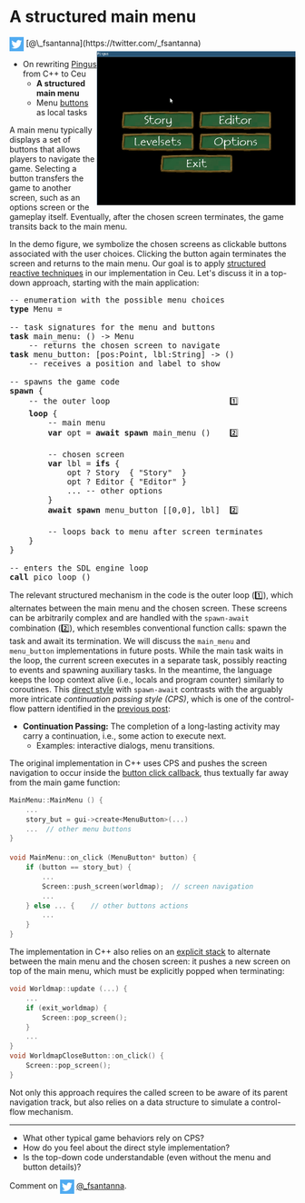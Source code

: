 # A structured main menu

<img src="../twitter.png" style="vertical-align:middle">
[@\_fsantanna](https://twitter.com/_fsantanna)

<img src="menu.gif" align="right" width="350">

- On rewriting [Pingus](pingus.md) from C++ to Ceu
    - **A structured main menu**
    - Menu [buttons](buttons.md) as local tasks

A main menu typically displays a set of buttons that allows players to navigate
the game.
Selecting a button transfers the game to another screen, such as an options
screen or the gameplay itself.
Eventually, after the chosen screen terminates, the game transits back to the
main menu.

In the demo figure, we symbolize the chosen screens as clickable buttons
associated with the user choices.
Clicking the button again terminates the screen and returns to the main menu.
Our goal is to apply [structured reactive techniques](pingus.md) in our
implementation in Ceu.
Let's discuss it in a top-down approach, starting with the main application:

<pre>
-- enumeration with the possible menu choices
<b>type</b> Menu = <Story=(), Editor=(), ...>

-- task signatures for the menu and buttons
<b>task</b> main_menu: () -> Menu
    -- returns the chosen screen to navigate
<b>task</b> menu_button: [pos:Point, lbl:String] -> ()
    -- receives a position and label to show

-- spawns the game code
<b>spawn</b> {
    -- the outer loop                         1️⃣
    <b>loop</b> {
        -- main menu
        <b>var</b> opt = <b>await</b> <b>spawn</b> main_menu ()    2️⃣

        -- chosen screen
        <b>var</b> lbl = <b>ifs</b> {
            opt ? Story  { "Story"  }
            opt ? Editor { "Editor" }
            ... -- other options
        }
        <b>await</b> <b>spawn</b> menu_button [[0,0], lbl]  2️⃣

        -- loops back to menu after screen terminates
    }
}

-- enters the SDL engine loop
<b>call</b> pico_loop ()
</pre>

The relevant structured mechanism in the code is the outer loop (1️⃣), which
alternates between the main menu and the chosen screen.
These screens can be arbitrarily complex and are handled with the `spawn-await`
combination (2️⃣), which resembles conventional function calls: spawn the task
and await its termination.
We will discuss the `main_menu` and `menu_button` implementations in future
posts.
While the main task waits in the loop, the current screen executes in a
separate task, possibly reacting to events and spawning auxiliary tasks.
In the meantime, the language keeps the loop context alive (i.e., locals and
program counter) similarly to coroutines.
This [direct style][1] with `spawn-await` contrasts with the arguably more
intricate *continuation passing style (CPS)*, which is one of the control-flow
pattern identified in the [previous post](pingus.md):

- **Continuation Passing:** The completion of a long-lasting activity may
   carry a continuation, i.e., some action to execute next.
    - Examples: interactive dialogs, menu transitions.

The original implementation in C++ uses CPS and pushes the screen navigation to
occur inside the [button click callback][2], thus textually far away from the
main game function:

```cpp
MainMenu::MainMenu () {
    ...
    story_but = gui->create<MenuButton>(...)
    ...  // other menu buttons
}

void MainMenu::on_click (MenuButton* button) {
    if (button == story_but) {
        ...
        Screen::push_screen(worldmap);  // screen navigation
        ...
    } else ... {    // other buttons actions
        ...
    }
}
```

The implementation in C++ also relies on an [explicit stack][3] to alternate
between the main menu and the chosen screen: it pushes a new screen on top of
the main menu, which must be explicitly popped when terminating:

```cpp
void Worldmap::update (...) {
    ...
    if (exit_worldmap) {
        Screen::pop_screen();
    }
    ...
}
void WorldmapCloseButton::on_click() {
    Screen::pop_screen();
}
```

Not only this approach requires the called screen to be aware of its parent
navigation track, but also relies on a data structure to simulate a
control-flow mechanism.

---

[1]: https://handwiki.org/wiki/Direct_style
[2]: https://github.com/Pingus/pingus/blob/master/src/pingus/screens/pingus_menu.cpp#L178
[3]: https://github.com/Pingus/pingus/blob/master/src/pingus/worldmap/worldmap_screen.cpp#L179

- What other typical game behaviors rely on CPS?
- How do you feel about the direct style implementation?
- Is the top-down code understandable (even without the menu and button details)?

Comment on <img src="../twitter.png" style="vertical-align:middle">
[@\_fsantanna](https://twitter.com/_fsantanna/status/TODO).
